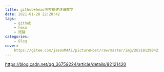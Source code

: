 ```yaml
---
title: github+hexo博客搭建详细教学
date: 2021-01-28 22:28:42
tags:
    - github
    - hexo
    - 搭建
categories:
    - Blog
cover:
    https://gitee.com/jasonM4A1/pictureHost/raw/master/img/20210129042152.jpg
---
```

https://blog.csdn.net/qq_36759224/article/details/82121420
